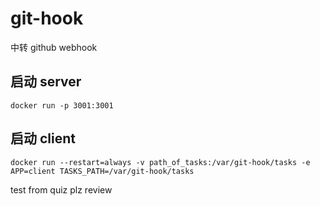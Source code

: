 # git-hook

中转 github webhook

## 启动 server

`docker run -p 3001:3001`

## 启动 client

`docker run --restart=always -v path_of_tasks:/var/git-hook/tasks -e APP=client TASKS_PATH=/var/git-hook/tasks`

test from quiz plz review
